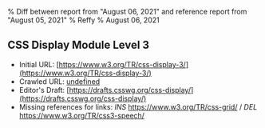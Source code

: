 % Diff between report from "August 06, 2021" and reference report from "August 05, 2021"
% Reffy
% August 06, 2021

## CSS Display Module Level 3

- Initial URL: [https://www.w3.org/TR/css-display-3/](https://www.w3.org/TR/css-display-3/)
- Crawled URL: [undefined](undefined)
- Editor's Draft: [https://drafts.csswg.org/css-display/](https://drafts.csswg.org/css-display/)
- Missing references for links: *INS* https://www.w3.org/TR/css-grid/ / *DEL* https://www.w3.org/TR/css3-speech/


